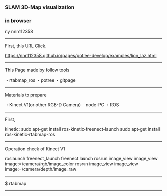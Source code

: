 ### SLAM 3D-Map visualization
### in browser

 ny nnn112358

---

First, this URL Click.

https://nnn112358.github.io/pages/potree-develop/examples/lion_laz.html

---

This Page made by follow tools

・rtabmap_ros
・potree
・gitpage

---

Materials to prepare

・Kinect V1(or other RGB-D Camera)
・node-PC
・ROS

---

First, 

 kinetic:
 sudo apt-get install ros-kinetic-freenect-launch
 sudo apt-get install ros-kinetic-rtabmap-ros

----

Operation check of Kinect V1

 roslaunch freenect_launch freenect.launch
 rosrun image_view image_view image:=/camera/rgb/image_color
 rosrun image_view image_view image:=/camera/depth/image_raw
 
---

$ rtabmap



---



